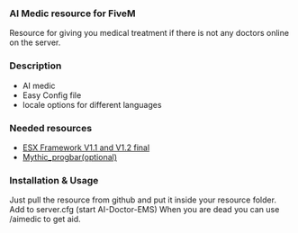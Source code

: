### AI Medic resource for FiveM
Resource for giving you medical treatment if there is not any doctors online on the server.

### Description

* AI medic
* Easy Config file
* locale options for different languages

### Needed resources
* [ESX Framework V1.1 and V1.2 final](https://github.com/esx-framework)
* [Mythic_progbar(optional)]()


### Installation & Usage

Just pull the resource from github and put it inside your resource folder.
Add to server.cfg (start AI-Doctor-EMS)
When you are dead you can use /aimedic to get aid.

